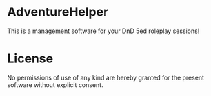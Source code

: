 # AdventureHelper
This is a management software for your DnD 5ed roleplay sessions!

# License
No permissions of use of any kind are hereby granted for the present software without explicit consent.
